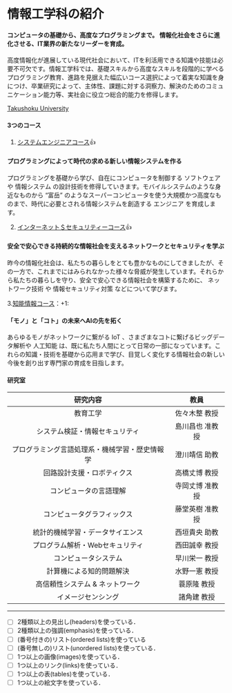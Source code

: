 # 情報工学科の紹介
<!-- Markdown記法を使って学科の紹介ページを作る -->

#### コンピュータの基礎から、高度なプログラミングまで。 情報化社会をさらに進化させる、IT業界の新たなリーダーを育成。

高度情報化が進展している現代社会において、ITを利活用できる知識や技能は必要不可欠です。情報工学科では、基礎スキルから高度なスキルを段階的に学べるプログラミング教育、進路を見据えた幅広いコース選択によって着実な知識を身につけ、卒業研究によって、主体性、課題に対する洞察力、解決のためのコミュニケーション能力等、実社会に役立つ総合的能力を修得します。

[Takushoku University](https://feng.takushoku-u.ac.jp/albums/abm00014693.jpg)

#### 3つのコース

1. [システムエンジニアコース](https://feng.takushoku-u.ac.jp/composition/cs.html#anchor01):+1:

#### プログラミングによって時代の求める新しい情報システムを作る

プログラミングを基礎から学び、自在にコンピュータを制御する ソフトウェア や 情報システム の設計技術を修得していきます。モバイルシステムのような身近なものから “富岳” のようなスーパーコンピュータを使う大規模かつ高度なものまで、時代に必要とされる情報システムを創造する エンジニア を育成します。

2. [インターネット＄セキュリティーコース](https://feng.takushoku-u.ac.jp/composition/cs.html#anchor02):+1:

#### 安全で安心できる持続的な情報社会を支えるネットワークとセキュリティを学ぶ

昨今の情報化社会は、私たちの暮らしをとても豊かなものにしてきましたが、その一方で、これまでにはみられなかった様々な脅威が発生しています。それらから私たちの暮らしを守り、安全で安心できる情報社会を構築するために、 ネットワーク技術 や 情報セキュリティ対策 などについて学びます。

3.[知能情報コース](https://feng.takushoku-u.ac.jp/composition/cs.html#anchor03)：+1:

#### 「モノ」と「コト」の未来へAIの先を拓く

あらゆるモノがネットワークに繋がる IoT 、さまざまなコトに繋げるビッグデータ解析や 人工知能 は、既に私たち人間にとって日常の一部になっています。これらの知識・技術を基礎から応用まで学び、目覚しく変化する情報社会の新しい今後を創り出す専門家の育成を目指します。

#### 研究室

|研究内容|教員|
|:--------------:|:-----------:|
|教育工学|佐々木整 教授| 
|システム検証・情報セキュリティ|島川昌也 准教授| 
|プログラミング言語処理系・機械学習・歴史情報学|澄川靖信 助教| 
|回路設計支援・ロボティクス|高橋丈博 教授| 
|コンピュータの言語理解|寺岡丈博 准教授| 
|コンピュータグラフィックス|藤堂英樹 准教授| 
|統計的機械学習・データサイエンス|西垣貴央 助教| 
|プログラム解析・Webセキュリティ|西田誠幸 教授| 
|コンピュータシステム|早川栄一 教授| 
|計算機による知的問題解決|水野一憲 教授| 
|高信頼性システム & ネットワーク|蓑原隆 教授| 
|イメージセンシング|諸角建 教授| 

***

<!-- この部分より上に記述を追加して下のチェックボックスで確認する -->
- [ ] 2種類以上の見出し(headers)を使っている．
- [ ] 2種類以上の強調(emphasis)を使っている．
- [ ] (番号付きの)リスト(ordered lists)を使っている
- [ ] (番号無しの)リスト(unordered lists)を使っている．
- [ ] 1つ以上の画像(images)を使っている．
- [ ] 1つ以上のリンク(links)を使っている．
- [ ] 1つ以上の表(tables)を使っている．
- [ ] 1つ以上の絵文字を使っている．
